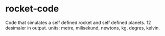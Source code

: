 # rocket-code
Code that simulates a self defined rocket and self defined planets.
12 desimaler in output.
units: metre, milisekund, newtons, kg, degres, kelvin.

